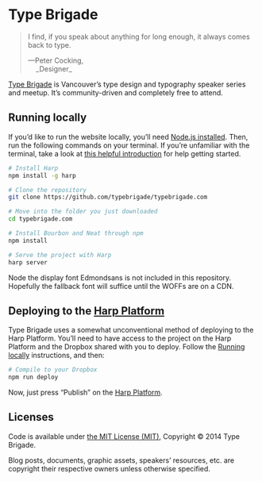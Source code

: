 # Type Brigade

> I find, if you speak about anything for long enough, it always comes back to type.
> <footer>—Peter Cocking,<br/>&nbsp;&nbsp;&nbsp;&nbsp;_Designer_</footer>

[Type Brigade](http://typebrigade.com) is Vancouver’s type design and typography speaker series and meetup. It’s community-driven and completely free to attend.

## Running locally

If you’d like to run the website locally, you’ll need [Node.js installed](http://nodejs.org). Then, run the following commands on your terminal. If you’re unfamiliar with the terminal, take a look at [this helpful introduction](http://wiseheartdesign.com/articles/2010/11/12/the-designers-guide-to-the-osx-command-prompt/) for help getting started.

```bash
# Install Harp
npm install -g harp

# Clone the repository
git clone https://github.com/typebrigade/typebrigade.com

# Move into the folder you just downloaded
cd typebrigade.com

# Install Bourbon and Neat through npm
npm install

# Serve the project with Harp
harp server
```

Node the display font Edmondsans is not included in this repository. Hopefully the fallback font will suffice until the WOFFs are on a CDN.

## Deploying to the [Harp Platform](http://harp.io)

Type Brigade uses a somewhat unconventional method of deploying to the Harp Platform. You’ll need to have access to the project on the Harp Platform and the Dropbox shared with you to deploy. Follow the [Running locally](#running-locally) instructions, and then:

```bash
# Compile to your Dropbox
npm run deploy
```

Now, just press “Publish” on the [Harp Platform](http://harp.io).

## Licenses

Code is available under [the MIT License (MIT)](LICENSE.md), Copyright © 2014 Type Brigade.

Blog posts, documents, graphic assets, speakers’ resources, etc. are copyright their respective owners unless otherwise specified.
